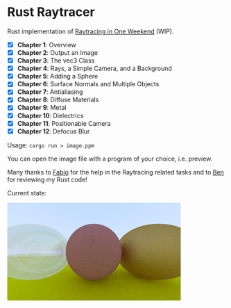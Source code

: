 # Rust Raytracer

Rust implementation of [Raytracing in One Weekend](https://raytracing.github.io/books/RayTracingInOneWeekend.html) (WIP).
- [x] **Chapter 1**: Overview
- [x] **Chapter 2**: Output an Image
- [x] **Chapter 3**: The vec3 Class
- [x] **Chapter 4**: Rays, a Simple Camera, and a Background
- [x] **Chapter 5**: Adding a Sphere
- [x] **Chapter 6**: Surface Normals and Multiple Objects
- [x] **Chapter 7**: Antialiasing
- [x] **Chapter 8**: Diffuse Materials
- [x] **Chapter 9**: Metal
- [x] **Chapter 10**: Dielectrics
- [x] **Chapter 11**: Positionable Camera
- [x] **Chapter 12**: Defocus Blur

Usage: `cargo run > image.ppm`

You can open the image file with a program of your choice, i.e. preview.

Many thanks to [Fabio](https://github.com/codeFabio) for the help in the Raytracing related tasks and to [Ben](https://github.com/benbachem) for reviewing my Rust code!

Current state:

![](image.png)